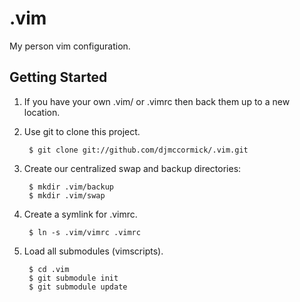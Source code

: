 # .vim

My person vim configuration.

## Getting Started

1. If you have your own .vim/ or .vimrc then back them up to a new location.

2. Use git to clone this project.

        $ git clone git://github.com/djmccormick/.vim.git

3. Create our centralized swap and backup directories:

        $ mkdir .vim/backup
        $ mkdir .vim/swap

4. Create a symlink for .vimrc.

        $ ln -s .vim/vimrc .vimrc

5. Load all submodules (vimscripts).

        $ cd .vim
        $ git submodule init
        $ git submodule update
